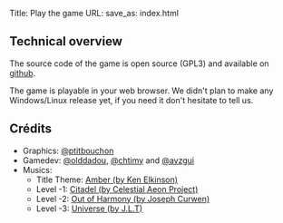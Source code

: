 Title: Play the game
URL:
save_as: index.html

## Technical overview

The source code of the game is open source (GPL3) and available on [github](https://github.com/chimpenseurs/LD56).

The game is playable in your web browser. We didn't plan to make any Windows/Linux release yet, if you need it don't hesitate to tell us.

## Crédits

- Graphics:  [@ptitbouchon](https://ldjam.com/users/ptitbouchon)
- Gamedev: [@olddadou](https://ldjam.com/users/olddadou), [@chtimy](https://ldjam.com/users/chtimy) and [@avzgui](https://ldjam.com/users/avzgui)
- Musics:
    - Title Theme: [Amber (by Ken Elkinson)](https://www.jamendo.com/track/979848/amber)
    - Level -1: [Citadel (by Celestial Aeon Project)](https://www.jamendo.com/track/25246/citadel)
    - Level -2: [Out of Harmony (by Joseph Curwen)](https://www.jamendo.com/track/1240073/out-of-harmony)
    - Level -3: [Universe (by J.L.T)](https://www.jamendo.com/track/907108/universe)
